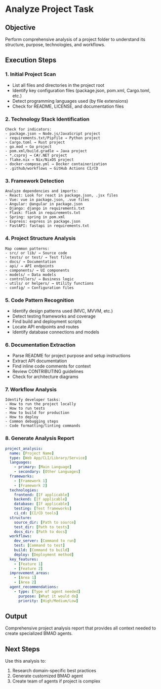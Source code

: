 # Analyze Project Task

## Objective

Perform comprehensive analysis of a project folder to understand its structure, purpose, technologies, and workflows.

## Execution Steps

### 1. Initial Project Scan

- List all files and directories in the project root
- Identify key configuration files (package.json, pom.xml, Cargo.toml, etc.)
- Detect programming languages used (by file extensions)
- Check for README, LICENSE, and documentation files

### 2. Technology Stack Identification

```
Check for indicators:
- package.json → Node.js/JavaScript project
- requirements.txt/Pipfile → Python project
- Cargo.toml → Rust project
- go.mod → Go project
- pom.xml/build.gradle → Java project
- *.csproj → C#/.NET project
- flake.nix → Nix/NixOS project
- docker-compose.yml → Docker containerization
- .github/workflows → GitHub Actions CI/CD
```

### 3. Framework Detection

```
Analyze dependencies and imports:
- React: Look for react in package.json, .jsx files
- Vue: vue in package.json, .vue files
- Angular: @angular in package.json
- Django: django in requirements.txt
- Flask: flask in requirements.txt
- Spring: spring in pom.xml
- Express: express in package.json
- FastAPI: fastapi in requirements.txt
```

### 4. Project Structure Analysis

```
Map common patterns:
- src/ or lib/ → Source code
- tests/ or test/ → Test files
- docs/ → Documentation
- api/ → API endpoints
- components/ → UI components
- models/ → Data models
- controllers/ → Business logic
- utils/ or helpers/ → Utility functions
- config/ → Configuration files
```

### 5. Code Pattern Recognition

- Identify design patterns used (MVC, MVVM, etc.)
- Detect testing frameworks and coverage
- Find build and deployment scripts
- Locate API endpoints and routes
- Identify database connections and models

### 6. Documentation Extraction

- Parse README for project purpose and setup instructions
- Extract API documentation
- Find inline code comments for context
- Review CONTRIBUTING guidelines
- Check for architecture diagrams

### 7. Workflow Analysis

```
Identify developer tasks:
- How to run the project locally
- How to run tests
- How to build for production
- How to deploy
- Common debugging steps
- Code formatting/linting commands
```

### 8. Generate Analysis Report

```yaml
project_analysis:
  name: [Project Name]
  type: [Web App/CLI/Library/Service]
  languages:
    - primary: [Main Language]
    - secondary: [Other Languages]
  frameworks:
    - [Framework 1]
    - [Framework 2]
  technologies:
    frontend: [If applicable]
    backend: [If applicable]
    database: [If applicable]
    testing: [Test frameworks]
    ci_cd: [CI/CD tools]
  structure:
    source_dir: [Path to source]
    test_dir: [Path to tests]
    docs_dir: [Path to docs]
  workflows:
    dev_server: [Command to run]
    test: [Command to test]
    build: [Command to build]
    deploy: [Deployment method]
  key_features:
    - [Feature 1]
    - [Feature 2]
  improvement_areas:
    - [Area 1]
    - [Area 2]
  agent_recommendations:
    - type: [Type of agent needed]
      purpose: [What it would do]
      priority: [High/Medium/Low]
```

## Output

Comprehensive project analysis report that provides all context needed to create specialized BMAD agents.

## Next Steps

Use this analysis to:

1. Research domain-specific best practices
2. Generate customized BMAD agent
3. Create team of agents if project is complex
